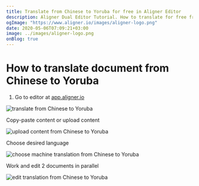 ```yaml
---
title: Translate from Chinese to Yoruba for free in Aligner Editor
description: Aligner Dual Editor Tutorial. How to translate for free from Chinese to Yoruba. Aligner is multilingual document management platform. 
ogImage: "https://www.aligner.io/images/aligner-logo.png"
date: 2020-05-06T07:09:21+03:00
image: ../images/aligner-logo.png
onBlog: true
---
```


# How to translate document from Chinese to Yoruba

1. Go to editor at [app.aligner.io](https://app.aligner.io "Aligner App web page")

![translate from Chinese to Yoruba](../aligner-blank-editor.png "translate from Chinese to Yoruba")

Copy-paste content or upload content

![upload content from Chinese to Yoruba](../aligner-uploaded-document.png "upload content from Chinese to Yoruba")

Choose desired language

![choose machine translation from Chinese to Yoruba](../aligner-language-dropdown.png "choose machine translation from Chinese to Yoruba")

Work and edit 2 documents in parallel

![edit translation from Chinese to Yoruba](../aligner-double-sitded-editor.png "edit translation from Chinese to Yoruba")

